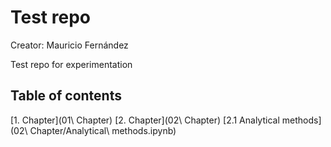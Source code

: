 # Test repo

Creator: Mauricio Fernández

Test repo for experimentation

## Table of contents
[1. Chapter](01\ Chapter)
[2. Chapter](02\ Chapter)
	[2.1 Analytical methods](02\ Chapter/Analytical\ methods.ipynb)